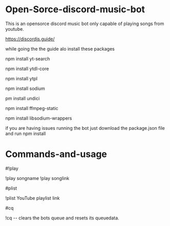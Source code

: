 # Open-Sorce-discord-music-bot
This is an opensorce discord music bot only capable of playing songs from youtube.

https://discordjs.guide/

while going the the guide alo install these packages

npm install yt-search

npm install ytdl-core

npm install ytpl

npm install sodium

pm install undici

npm install ffmpeg-static

npm install libsodium-wrappers

if you are having issues running the bot just download the package.json file and run npm install

# Commands-and-usage

#!play

!play songname !play songlink

#plist

!plist YouTube playlist link

#cq

!cq -- clears the bots queue and resets its queuedata.
